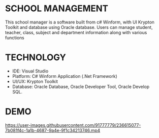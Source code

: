 # SCHOOL MANAGEMENT
  This school manager is a software built from c# Winform, with UI Krypton Toolkit and database using Oracle database. Users can manage student, teacher, class, subject and department information along with various functions
 
# TECHNOLOGY
  + IDE: Visual Studio
  + Platform: C# Winform Application (.Net Framework)
  + UI/UX: Krypton Toolkit
  + Database: Oracle Database, Oracle Developer Tool, Oracle Develop SQL.
  
# DEMO


https://user-images.githubusercontent.com/91777779/236615077-7b081f4c-1a1b-4687-9a4e-9f1c34213746.mp4

